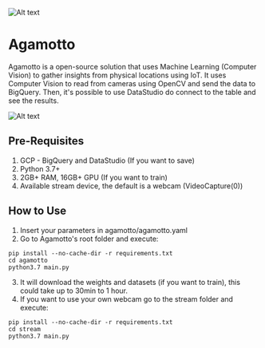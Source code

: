![Alt text](images/Logo.jpg?raw=true "Logo")

# Agamotto

Agamotto is a open-source solution that uses Machine Learning (Computer Vision) to gather insights from physical locations using IoT. It uses Computer Vision to read from cameras using OpenCV and send the data to BigQuery. Then, it's possible to use DataStudio do connect to the table and see the results.

![Alt text](images/example.jpg?raw=true "Example")

## Pre-Requisites

1. GCP - BigQuery and DataStudio (If you want to save)
2. Python 3.7+
3. 2GB+ RAM, 16GB+ GPU (If you want to train) 
4. Available stream device, the default is a webcam (VideoCapture(0))

## How to Use

1. Insert your parameters in agamotto/agamotto.yaml
2. Go to Agamotto's root folder and execute: 

``` shell
pip install --no-cache-dir -r requirements.txt
cd agamotto
python3.7 main.py
```

3. It will download the weights and datasets (if you want to train), this could take up to 30min to 1 hour.
4. If you want to use your own webcam go to the stream folder and execute:

``` shell
pip install --no-cache-dir -r requirements.txt
cd stream
python3.7 main.py
```


